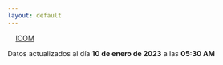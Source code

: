 ```yaml
---
layout: default
---
```

<a href="planes/ICOM/" style="padding: 1rem;">ICOM</a>
<p class_="text-center text-muted">Datos actualizados al día <b>10 de enero de 2023</b> a las <b>05:30 AM</b></p>